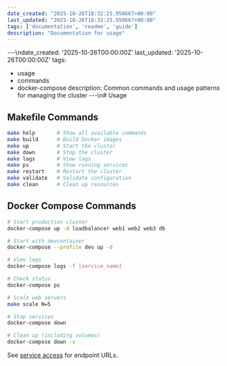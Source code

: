 ```yaml
---
date_created: "2025-10-26T18:32:25.958667+00:00"
last_updated: "2025-10-26T18:32:25.958667+00:00"
tags: ['documentation', 'readme', 'guide']
description: "Documentation for usage"
---
```


---\ndate_created: '2025-10-26T00:00:00Z'
last_updated: '2025-10-26T00:00:00Z'
tags:
- usage
- commands
- docker-compose
description: Common commands and usage patterns for managing the cluster
---\n# Usage

## Makefile Commands

```bash
make help       # Show all available commands
make build      # Build Docker images
make up         # Start the cluster
make down       # Stop the cluster
make logs       # View logs
make ps         # Show running services
make restart    # Restart the cluster
make validate   # Validate configuration
make clean      # Clean up resources
```

## Docker Compose Commands

```bash
# Start production cluster
docker-compose up -d loadbalancer web1 web2 web3 db

# Start with devcontainer
docker-compose --profile dev up -d

# View logs
docker-compose logs -f [service_name]

# Check status
docker-compose ps

# Scale web servers
make scale N=5

# Stop services
docker-compose down

# Clean up (including volumes)
docker-compose down -v
```

See [service access](service-access.md) for endpoint URLs.

